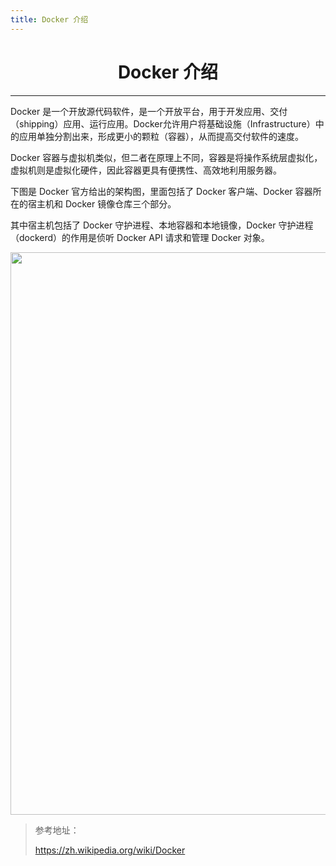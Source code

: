 ```yaml
---
title: Docker 介绍
---
```

<center><h1>Docker 介绍</h1></center>

---

Docker 是一个开放源代码软件，是一个开放平台，用于开发应用、交付（shipping）应用、运行应用。Docker允许用户将基础设施（Infrastructure）中的应用单独分割出来，形成更小的颗粒（容器），从而提高交付软件的速度。

Docker 容器与虚拟机类似，但二者在原理上不同，容器是将操作系统层虚拟化，虚拟机则是虚拟化硬件，因此容器更具有便携性、高效地利用服务器。

下图是 Docker 官方给出的架构图，里面包括了 Docker 客户端、Docker 容器所在的宿主机和 Docker 镜像仓库三个部分。

其中宿主机包括了 Docker 守护进程、本地容器和本地镜像，Docker 守护进程（dockerd）的作用是侦听 Docker API 请求和管理 Docker 对象。

<img width="900" src="/img/1649947060.png">

</br>

> 参考地址：
>
> https://zh.wikipedia.org/wiki/Docker
>

<Vssue />

<script>
export default {
    mounted () {
      this.$page.lastUpdated = "2022年4月14日"
    }
  }
</script>